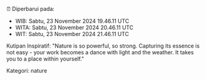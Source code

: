 ⏰ Diperbarui pada:
- WIB: Sabtu, 23 November 2024 19.46.11 UTC
- WITA: Sabtu, 23 November 2024 20.46.11 UTC
- WIT: Sabtu, 23 November 2024 21.46.11 UTC

Kutipan Inspiratif:
"Nature is so powerful, so strong. Capturing its essence is not easy - your work becomes a dance with light and the weather. It takes you to a place within yourself."


Kategori: nature

